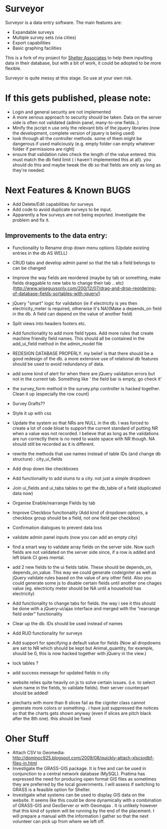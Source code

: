 # Surveyor
Surveyor is a data entry software. The main features are:

- Expandable surveys
- Multiple survey sets (via cities)
- Export capabilities
- Basic graphing facilities

This is a fork of my project for [Shelter Associates](http://shelter-associates.org/) to help them inputting data in their database, but with a bit of work, it could be adopted to be more flexible.

Surveyor is quite messy at this stage. So use at your own risk.

# If this gets published, please note:
- Login and general security are not implemented
- A more serious approach to security should be taken. Data on the server side is often not validated (admin panel, many-to-one fields..)
- Minify the jscript n use only the relevant bits of the jquery libraries (now the development, complete version of jquery is being used)
- look through all the controller methods. some of them might be dangerous if used maliciously (e.g. empty folder can empty whatever folder if permissions are right)
- ensure that validation rules check the length of the value entered. this must match the db field limit ( i haven't implemented this at all). you should do this and maybe tweak the db so that fields are only as long as they're needed.

# Next Features & Known BUGS
- Add Delete/Edit capabilities for surveys
- Add code to avoid duplicate surveys to be input. 
- Apparently a few surveys are not being exported. Investigate the problem and fix it.

## Improvements to the data entry:
- Functionality to Rename drop down menu options (Update existing entries in the db AS WELL)
- CRUD tabs and develop admin panel so that the tab a field belongs to can be changed 
- Improve the way fields are reordered (maybe by tab or something, make fields draggable to new tabs to change their tab .. etc)
(http://www.wiseguysonly.com/200/12/07/drag-and-drop-reordering-of-database-fields-sortables-with-jquery/)

- jQuery "smart" logic for validation (ie if electricity is yes then electricity_meter is required, otherwise it's NA)(Make a depends_on field in the db. A field can depend on the value of another field)
- Split views into headers footers etc.
- Add functionality to add more field types. Add more rules that create machine friendly field names. This should all be contained in the add_ui_field method in the admin_model file
- REDESIGN DATABASE PROPERLY. my belief is that there should be a good redesign of the db. a more extensive use of relational db features should be used to avoid redundancy of data.
- add some kind of alert for when there are jQuery validation errors but not in the current tab. Something like ' the field bar is empty, go check it'
- the survey_form method in the survey.php controller is hacked together. Clean it up (especially the row count)
- Survey Drafts??
- Style it up with css
- Update the system so that NRs are NULL in the db. I was forced to create a lot of code bloat to support the current standard of putting NR when a value was not recorded. I believe that as long as the validations are run correctly there is no need to waste space with NR though. NA should still be recorded as it is different.
- rewrite the methods that use names instead of table IDs (and change db structure) : city_ui_fields
- Add drop down like checkboxes
- Add functionality to add slums to a city. not just a simple dropdown
- Join ui_fields and ui_tabs tables to get the db_table of a field  (duplicated data now)
- Organise Enable/rearrange Fields by tab
- Improve Checkbox functionality (Add kind of dropdown options, a checkbox group should be a field, not one field per checkbox)
- Confirmation dialogues to prevent data loss
- validate admin panel inputs (now you can add an empty city)
- find a smart way to validate array fields on the server side. Now such fields are not validated on the server side since, if a row is added and left blank CI goes mental.
- add 2 new fields to the ui fields table. These should be depends_on, depends_on_value. This way we could generate codeigniter as well as jQuery validate rules based on the value of any other field. Also you could generate some js to disable certain fields until another one chages value (eg. electricity meter should be NA  until a household has electricity)
- Add functionality to change tabs for fields. the way i see it this should be done with a jQuery-ui/ajax interface and merged with the "rearrange field order" functionality
- Clear up the db. IDs should be used instead of names
- Add RUD functionality for surveys
- Add support for specifying a default value for fields (Now all dropdowns are set to NR which should be kept but Animal_quantity, for example, should be 0, this is now hacked together with jQuery in the view.)
- lock tables ?
- add success message for updated fields in city
- website relies quite heavily on js to solve certain issues. (i.e. to select slum name in the fields, to validate fields). their server counterpart should be added!
- piecharts with more than 8 slices fail as the cigniter class cannot generate more colors or something . i have just suppressed the notices so that the charts gets shown anyway (even if slices are pitch black after the 8th one). this should be fixed


# Oher Stuff
- Attach CSV to Geomedia: http://dominoc925.blogspot.com/2009/08/quickly-attach-xlscsvdbf-files-in.html
- Investigate the GRASS-GIS package. It is free and can be used in conjunction to a central network database (MySQL). Pratima has expressed the need for producing open format GIS files as sometimes they are preferred by the local governments. I will assess if switching to GRASS is a feasible option for Shelter.
- Investigate what systems can be used to display GIS data on the website. It seems like this could be done dynamically with a combination of GRASS-GIS and GeoServer  or with Geomajas . It is unlikely however that this kind of system will be running by the end of the placement. I will prepare a manual with the information I gather so that the next volunteer can pick up from where we left off.